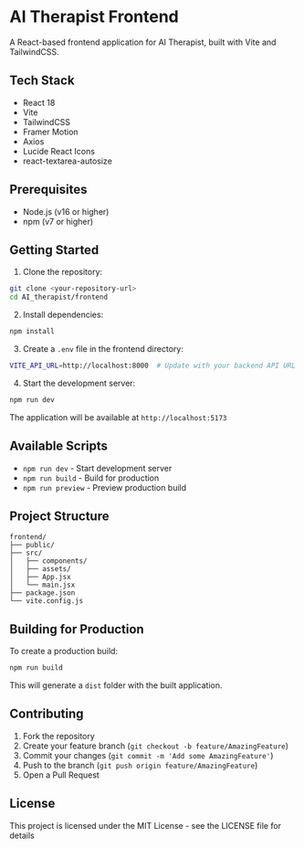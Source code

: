 # AI Therapist Frontend

A React-based frontend application for AI Therapist, built with Vite and TailwindCSS.

## Tech Stack

- React 18
- Vite
- TailwindCSS
- Framer Motion
- Axios
- Lucide React Icons
- react-textarea-autosize


## Prerequisites

- Node.js (v16 or higher)
- npm (v7 or higher)

## Getting Started

1. Clone the repository:
```bash
git clone <your-repository-url>
cd AI_therapist/frontend
```

2. Install dependencies:
```bash
npm install
```

3. Create a `.env` file in the frontend directory:
```bash
VITE_API_URL=http://localhost:8000  # Update with your backend API URL
```

4. Start the development server:
```bash
npm run dev
```

The application will be available at `http://localhost:5173`

## Available Scripts

- `npm run dev` - Start development server
- `npm run build` - Build for production
- `npm run preview` - Preview production build

## Project Structure

```
frontend/
├── public/
├── src/
│   ├── components/
│   ├── assets/
│   ├── App.jsx
│   └── main.jsx
├── package.json
└── vite.config.js
```

## Building for Production

To create a production build:

```bash
npm run build
```

This will generate a `dist` folder with the built application.

## Contributing

1. Fork the repository
2. Create your feature branch (`git checkout -b feature/AmazingFeature`)
3. Commit your changes (`git commit -m 'Add some AmazingFeature'`)
4. Push to the branch (`git push origin feature/AmazingFeature`)
5. Open a Pull Request

## License

This project is licensed under the MIT License - see the LICENSE file for details
